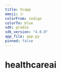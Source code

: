 ```yaml
---
title: hcapp
emoji: 🩺
colorFrom: indigo
colorTo: blue
sdk: gradio
sdk_version: "4.0.0"
app_file: app.py
pinned: false
---
```

# healthcareai
